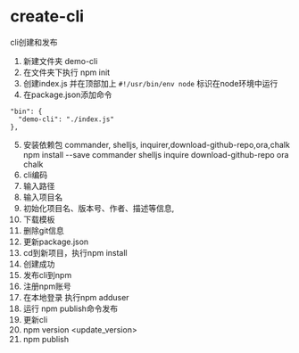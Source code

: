 # create-cli
cli创建和发布
1. 新建文件夹 demo-cli
2. 在文件夹下执行 npm init
3. 创建index.js 并在顶部加上
  `#!/usr/bin/env node`
  标识在node环境中运行
4. 在package.json添加命令
  ```
  "bin": {
    "demo-cli": "./index.js"
  },
  ```
5. 安装依赖包 commander, shelljs, inquirer,download-github-repo,ora,chalk
  npm install --save commander shelljs inquire download-github-repo ora chalk
6. cli编码
  1. 输入路径
  2. 输入项目名
  3. 初始化项目名、版本号、作者、描述等信息,
  4. 下载模板
  5. 删除git信息
  6. 更新package.json
  7. cd到新项目，执行npm install
  8. 创建成功
7. 发布cli到npm
  1. 注册npm账号
  2. 在本地登录 
     执行npm adduser
  3. 运行 npm publish命令发布
8. 更新cli
  1. npm version <update_version>
  2. npm publish

